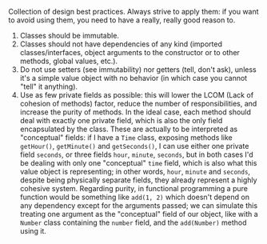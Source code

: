 Collection of design best practices. Always strive to apply them: if you want to avoid using them, you need to have a really, really good reason to.
1. Classes should be immutable.
2. Classes should not have dependencies of any kind (imported classes/interfaces, object arguments to the constructor or to other methods, global values, etc.).
3. Do not use setters (see immutability) nor getters (tell, don't ask), unless it's a simple value object with no behavior (in which case you cannot "tell" it anything).
4. Use as few private fields as possible: this will lower the LCOM (Lack of cohesion of methods) factor, reduce the number of responsibilities, and increase the purity of methods. In the ideal case, each method should deal with exactly one private field, which is also the only field encapsulated by the class. These are actually to be interpreted as "conceptual" fields: if I have a `Time` class, exposing methods like `getHour()`, `getMinute()` and `getSeconds()`, I can use either one private field `seconds`, or three fields `hour`, `minute`, `seconds`, but in both cases I'd be dealing with only one "conceptual" `time` field, which is also what this value object is representing; in other words, `hour`, `minute` and `seconds`, despite being physically separate fields, they already represent a highly cohesive system. Regarding purity, in functional programming a pure function would be something like `add(1, 2)` which doesn't depend on any dependency except for the arguments passed; we can simulate this treating one argument as the "conceptual" field of our object, like with a `Number` class containing the `number` field, and the `add(Number)` method using it.
